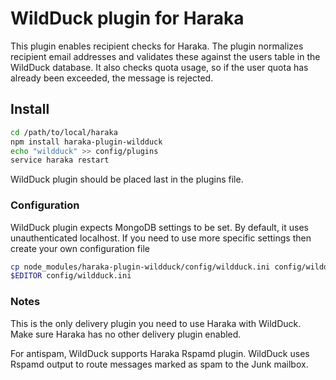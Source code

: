 # WildDuck plugin for Haraka

This plugin enables recipient checks for Haraka. The plugin normalizes recipient email addresses and validates these against the users table in the WildDuck database. It also checks quota usage, so if the user quota has already been exceeded, the message is rejected.

## Install

```sh
cd /path/to/local/haraka
npm install haraka-plugin-wildduck
echo "wildduck" >> config/plugins
service haraka restart
```

WildDuck plugin should be placed last in the plugins file.

### Configuration

WildDuck plugin expects MongoDB settings to be set. By default, it uses unauthenticated localhost. If you need to use more specific settings then create your own configuration file

```sh
cp node_modules/haraka-plugin-wildduck/config/wildduck.ini config/wildduck.ini
$EDITOR config/wildduck.ini
```

### Notes

This is the only delivery plugin you need to use Haraka with WildDuck. Make sure Haraka has no other delivery plugin enabled.

For antispam, WildDuck supports Haraka Rspamd plugin. WildDuck uses Rspamd output to route messages marked as spam to the Junk mailbox.
